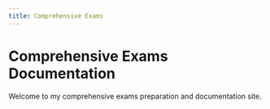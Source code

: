 ```yaml
---
title: Comprehensive Exams
---
```

# Comprehensive Exams Documentation 

Welcome to my comprehensive exams preparation and documentation site.
